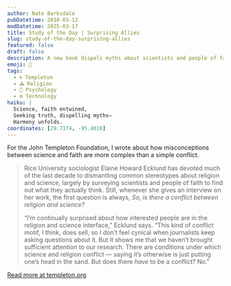 ```yaml
---
author: Nate Barksdale
pubDatetime: 2018-03-12
modDatetime: 2025-03-17
title: Study of the Day | Surprising Allies
slug: study-of-the-day-surprising-allies
featured: false
draft: false
description: A new book dispels myths about scientists and people of faith
emoji: 🤝
tags:
  - 🌀 Templeton
  - ⛪ Religion
  - 🧠 Psychology
  - ⚙️ Technology
haiku: |
  Science, faith entwined,  
  Seeking truth, dispelling myths—  
  Harmony unfolds.
coordinates: [29.7174, -95.4018]
---
```


For the John Templeton Foundation, I wrote about how misconceptions between science and faith are more complex than a simple conflict.

> Rice University sociologist Elaine Howard Ecklund has devoted much of the last decade to dismantling common stereotypes about religion and science, largely by surveying scientists and people of faith to find out what they actually think. Still, whenever she gives an interview on her work, the first question is always, *So, is there a conflict between religion and science?*
>
> “I’m continually surprised about how interested people are in the religion and science interface,” Ecklund says. “This kind of conflict motif, I think, does sell, so I don’t feel cynical when journalists keep asking questions about it. But it shows me that we haven’t brought sufficient attention to our research. There are conditions under which science and religion conflict — saying it’s otherwise is just putting one’s head in the sand. But does there *have* to be a conflict? No.”

[Read more at templeton.org](https://www.templeton.org/news/surprising-allies)
